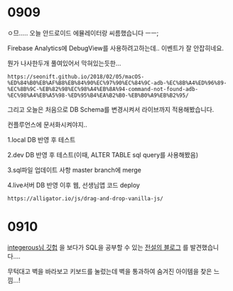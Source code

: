 # 0909



ㅇ므..... 오늘 안드로이드 에뮬레이터랑 씨름했습니다 ㅡㅡ;

Firebase Analytics에 DebugView를 사용하려고하는데.. 이벤트가 잘 안잡히네요.

뭔가 나사한두개 풀여있어서 막혀있는듯한...

```
https://seonift.github.io/2018/02/05/macOS-%ED%84%B0%EB%AF%B8%EB%84%90%EC%97%90%EC%84%9C-adb-%EC%8B%A4%ED%96%89-%EC%8B%9C-%EB%82%98%EC%98%A4%EB%8A%94-command-not-found-adb-%EC%98%A4%EB%A5%98-%ED%95%B4%EA%B2%B0-%EB%B0%A9%EB%B2%95/
```





그리고 오늘은 처음으로 DB Schema를 변경시켜서 라이브까지 적용해봤습니다.

컨플루언스에 문서화시켜야지..

1.local DB 반영 후 테스트

2.dev DB 반영 후 테스트(이때, ALTER TABLE sql query를 사용해봤음)

3.sql파일 업데이트 사항 master branch에 merge

4.live서버 DB 반영 이후 웹, 선생님앱 코드 deploy



```
https://alligator.io/js/drag-and-drop-vanilla-js/
```





# 0910

[integerous님 깃헙](https://github.com/Integerous/TIL/blob/master/SQL/OracleExpert.md) 을 보다가 SQL을 공부할 수 있는 [전설의 블로그](http://blog.daum.net/why_i_am/45) 를 발견했습니다….

무턱대고 벽을 바라보고 키보드를 눌렀는데 벽을 통과하여 숨겨진 아이템을 찾은 느낌…!

